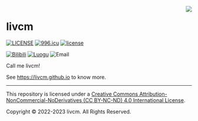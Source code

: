 <img align="right" src="https://github-readme-stats.vercel.app/api?username=livcm&show_icons=true&icon_color=CE1D2D&text_color=718096&bg_color=ffffff&hide_title=true" />

# livcm

[![LICENSE](https://img.shields.io/badge/license-Anti%20996-red.svg?style=for-the-badge)](https://github.com/996icu/996.ICU/blob/master/LICENSE "LICENSE") [![996.icu](https://img.shields.io/badge/link-996.icu-red.svg?style=for-the-badge)](https://996.icu "996.icu") [![license](https://img.shields.io/badge/BY--NC--ND-4.0-orange.svg?style=for-the-badge&logo=creativecommons)](http://creativecommons.org/licenses/by-nc-nd/4.0/ "Creative Commons License")

[![Bilibili](https://img.shields.io/badge/Bilibili-奇幻菌livcm-ff69b4.svg?style=flat-square&logo=bilibili "Bilibili")](https://space.bilibili.com/423883286/) [![Luogu](https://img.shields.io/badge/Luogu-livcm-blue.svg?style=flat-square "Luogu")](https://www.luogu.com.cn/user/479197) ![Email](https://img.shields.io/badge/Email-15578180582%40qq.com-blue.svg?style=flat-square&logo=maildotru "Email")

Call me livcm!

See <https://livcm.github.io> to know more.

------

This repository is licensed under a [Creative Commons Attribution-NonCommercial-NoDerivatives (CC BY-NC-ND) 4.0 International License](http://creativecommons.org/licenses/by-nc-nd/4.0/ "Creative Commons License").

Copyright &copy; 2022-2023 livcm. All Rights Reserved.
